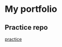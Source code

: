 # My portfolio

## Practice repo
<a href="https://stmiantl.github.io/PCDE-Activity-9.1/"> practice </a>
